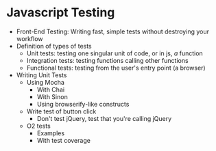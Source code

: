 Javascript Testing
==================

* Front-End Testing:
  Writing fast, simple tests without destroying your workflow
* Definition of types of tests
  * Unit tests: testing one singular unit of code, or in js, *a* function
  * Integration tests: testing functions calling other functions
  * Functional tests: testing from the user's entry point (a browser)
* Writing Unit Tests
  * Using Mocha
    * With Chai
    * With Sinon
    * Using browserify-like constructs
  * Write test of button click
    * Don't test jQuery, test that you're calling jQuery
  * O2 tests
    * Examples
    * With test coverage

